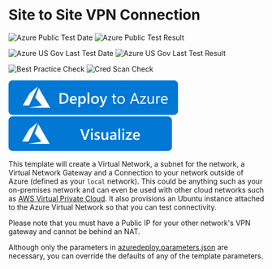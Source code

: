 # Site to Site VPN Connection

![Azure Public Test Date](https://azurequickstartsservice.blob.core.windows.net/badges/201-site-to-site-vpn/PublicLastTestDate.svg)
![Azure Public Test Result](https://azurequickstartsservice.blob.core.windows.net/badges/201-site-to-site-vpn/PublicDeployment.svg)

![Azure US Gov Last Test Date](https://azurequickstartsservice.blob.core.windows.net/badges/201-site-to-site-vpn/FairfaxLastTestDate.svg)
![Azure US Gov Last Test Result](https://azurequickstartsservice.blob.core.windows.net/badges/201-site-to-site-vpn/FairfaxDeployment.svg)

![Best Practice Check](https://azurequickstartsservice.blob.core.windows.net/badges/201-site-to-site-vpn/BestPracticeResult.svg)
![Cred Scan Check](https://azurequickstartsservice.blob.core.windows.net/badges/201-site-to-site-vpn/CredScanResult.svg)

[![Deploy To Azure](https://raw.githubusercontent.com/Azure/azure-quickstart-templates/master/1-CONTRIBUTION-GUIDE/images/deploytoazure.svg?sanitize=true)]("https://portal.azure.com/#create/Microsoft.Template/uri/https%3A%2F%2Fraw.githubusercontent.com%2FAzure%2Fazure-quickstart-templates%2Fmaster%2F201-site-to-site-vpn%2Fazuredeploy.json")
[![Visualize](https://raw.githubusercontent.com/Azure/azure-quickstart-templates/master/1-CONTRIBUTION-GUIDE/images/visualizebutton.svg?sanitize=true)]("http://armviz.io/#/?load=https%3A%2F%2Fraw.githubusercontent.com%2FAzure%2Fazure-quickstart-templates%2Fmaster%2F201-site-to-site-vpn%2Fazuredeploy.json")

This template will create a Virtual Network, a subnet for the network, a Virtual
Network Gateway and a Connection to your network outside of Azure (defined as
your `local` network). This could be anything such as your on-premises network
and can even be used with other cloud networks such as
[AWS Virtual Private Cloud](https://github.com/sedouard/aws-vpc-to-azure-vnet).
It also provisions an Ubuntu instance attached to the Azure Virtual Network so
that you can test connectivity.

Please note that you must have a Public IP for your other network's VPN gateway
and cannot be behind an NAT.

Although only the parameters in
[azuredeploy.parameters.json](./azuredeploy.parameters.json) are necessary, you
can override the defaults of any of the template parameters.

